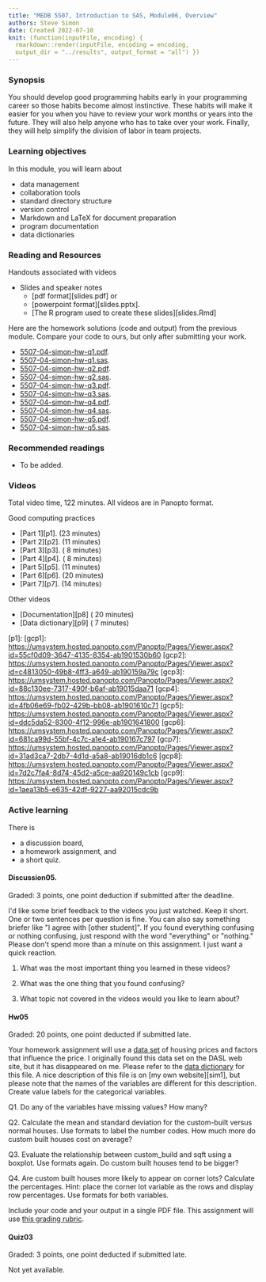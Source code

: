 ```yaml
---
title: "MEDB 5507, Introduction to SAS, Module06, Overview"
authors: Steve Simon
date: Created 2022-07-10
knit: (function(inputFile, encoding) {
  rmarkdown::render(inputFile, encoding = encoding,
  output_dir = "../results", output_format = "all") }) 
---
```


### Synopsis

You should develop good programming habits early in your programming career so those habits become almost instinctive. These habits will make it easier for you when you have to review your work months or years into the future. They will also help anyone who has to take over your work. Finally, they will help simplify the division of labor in team projects.

### Learning objectives

In this module, you will learn about

+ data management
+ collaboration tools
+ standard directory structure
+ version control
+ Markdown and LaTeX for document preparation
+ program documentation
+ data dictionaries

### Reading and Resources

Handouts associated with videos

+ Slides and speaker notes
  + [pdf format][slides.pdf] or
  + [powerpoint format][slides.pptx].
  + [The R program used to create these slides][slides.Rmd]
  
[git1]: https://github.com/pmean/classes/blob/master/software-engineering/results/good-documentation.pdf
[git2]: https://github.com/pmean/classes/blob/master/software-engineering/results/good-documentation.pptx
[git5]: https://github.com/pmean/classes/blob/master/software-engineering/results/data-dictonary.pdf
[git6]: https://github.com/pmean/classes/blob/master/software-engineering/results/data-dictonary.pptx

Here are the homework solutions (code and output) from the previous module. Compare your code to ours, but only after submitting your work.

+ [5507-04-simon-hw-q1.pdf][q1.pdf].
+ [5507-04-simon-hw-q1.sas][q1.sas].
+ [5507-04-simon-hw-q2.pdf][q2.pdf].
+ [5507-04-simon-hw-q2.sas][q2.sas].
+ [5507-04-simon-hw-q3.pdf][q3.pdf].
+ [5507-04-simon-hw-q3.sas][q3.sas].
+ [5507-04-simon-hw-q4.pdf][q4.pdf].
+ [5507-04-simon-hw-q4.sas][q4.sas].
+ [5507-04-simon-hw-q5.pdf][q5.pdf].
+ [5507-04-simon-hw-q5.sas][q5.sas].

[q1.pdf]: https://github.com/pmean/introduction-to-sas/blob/master/results/5507-04-simon-hw-q1.pdf
[q2.pdf]: https://github.com/pmean/introduction-to-sas/blob/master/results/5507-04-simon-hw-q2.pdf
[q3.pdf]: https://github.com/pmean/introduction-to-sas/blob/master/results/5507-04-simon-hw-q3.pdf
[q4.pdf]: https://github.com/pmean/introduction-to-sas/blob/master/results/5507-04-simon-hw-q4.pdf
[q5.pdf]: https://github.com/pmean/introduction-to-sas/blob/master/results/5507-04-simon-hw-q5.pdf

[q1.sas]: https://github.com/pmean/introduction-to-sas/blob/master/src/5507-04-simon-hw-q1.sas
[q2.sas]: https://github.com/pmean/introduction-to-sas/blob/master/src/5507-04-simon-hw-q2.sas
[q3.sas]: https://github.com/pmean/introduction-to-sas/blob/master/src/5507-04-simon-hw-q3.sas
[q4.sas]: https://github.com/pmean/introduction-to-sas/blob/master/src/5507-04-simon-hw-q4.sas
[q5.sas]: https://github.com/pmean/introduction-to-sas/blob/master/src/5507-04-simon-hw-q5.sas

### Recommended readings

+ To be added.

### Videos

Total video time, 122 minutes. All videos are in Panopto format.

Good computing practices

+ [Part 1][p1]. (23 minutes)
+ [Part 2][p2]. (11 minutes)
+ [Part 3][p3]. ( 8 minutes)
+ [Part 4][p4]. ( 8 minutes)
+ [Part 5][p5]. (11 minutes)
+ [Part 6][p6]. (20 minutes)
+ [Part 7][p7]. (14 minutes)

Other videos

+ [Documentation][p8] ( 20 minutes)
+ [Data dictionary][p9] ( 7 minutes)

[p1]: 
[gcp1]: https://umsystem.hosted.panopto.com/Panopto/Pages/Viewer.aspx?id=55cf0d09-3647-4135-8354-ab1901530b60
[gcp2]: https://umsystem.hosted.panopto.com/Panopto/Pages/Viewer.aspx?id=c4813050-49b8-4ff3-a649-ab190159a79c
[gcp3]: https://umsystem.hosted.panopto.com/Panopto/Pages/Viewer.aspx?id=88c130ee-7317-490f-b6af-ab19015daa71
[gcp4]: https://umsystem.hosted.panopto.com/Panopto/Pages/Viewer.aspx?id=4fb06e69-fb02-429b-bb08-ab1901610c71
[gcp5]: https://umsystem.hosted.panopto.com/Panopto/Pages/Viewer.aspx?id=ddc5da52-8300-4f12-996e-ab1901641800
[gcp6]: https://umsystem.hosted.panopto.com/Panopto/Pages/Viewer.aspx?id=681ca99d-55bf-4c7c-a1e4-ab190167c797
[gcp7]: https://umsystem.hosted.panopto.com/Panopto/Pages/Viewer.aspx?id=31ad3ca7-2db7-4d1d-a5a8-ab19016db1c6
[gcp8]: https://umsystem.hosted.panopto.com/Panopto/Pages/Viewer.aspx?id=7d2c7fa4-8d74-45d2-a5ce-aa920149c1cb
[gcp9]: https://umsystem.hosted.panopto.com/Panopto/Pages/Viewer.aspx?id=1aea13b5-e635-42df-9227-aa92015cdc9b


[2021b-5507-v05-01]: https://umsystem.hosted.panopto.com/Panopto/Pages/Viewer.aspx?id=73345cc2-e7cc-440b-82d8-ad6a01069061
[2021b-5507-v05-02]: https://umsystem.hosted.panopto.com/Panopto/Pages/Viewer.aspx?id=0f22f408-d33e-4740-a1d1-ad6a01081402
[2021b-5507-v05-03]: https://umsystem.hosted.panopto.com/Panopto/Pages/Viewer.aspx?id=7810282b-2c05-49fc-9698-ad6a0109183a
[2021b-5507-v05-04]: https://umsystem.hosted.panopto.com/Panopto/Pages/Viewer.aspx?id=d0d3880e-a5e6-44be-a177-ad6a010a3149
[2021b-5507-v05-05]: https://umsystem.hosted.panopto.com/Panopto/Pages/Viewer.aspx?id=8f885403-a527-4ebe-891b-ad6a010aeb37

### Active learning

There is

+ a discussion board,
+ a homework assignment, and
+ a short quiz.

#### Discussion05. 

Graded: 3 points, one point deduction if submitted after the deadline.

I'd like some brief feedback to the videos you just watched. Keep it short. One or two sentences per question is fine. You can also say something briefer like "I agree with [other student]". If you found everything confusing or nothing confusing, just respond with the word "everything" or "nothing." Please don't spend more than a minute on this assignment. I just want a quick reaction.

1. What was the most important thing you learned in these videos?

2. What was the one thing that you found confusing?

3. What topic not covered in the videos would you like to learn about?

#### Hw05

Graded: 20 points, one point deducted if submitted late.

Your homework assignment will use a [data set][git1] of housing prices and factors that influence the price. I originally found this data set on the DASL web site, but it has disappeared on me. Please refer to the [data dictionary][git2] for this file. A nice description of this file is on [my own website][sim1], but please note that the names of the variables are different for this description. Create value labels for the categorical variables.

Q1. Do any of the variables have missing values? How many?

Q2. Calculate the mean and standard deviation for the custom-built versus normal houses. Use formats to label the number codes. How much more do custom built houses cost on average?

Q3. Evaluate the relationship between custom_build and sqft using a boxplot. Use formats again. Do custom built houses tend to be bigger?

Q4. Are custom built houses more likely to appear on corner lots? Calculate the percentages. Hint: place the corner lot variable as the rows and display row percentages. Use formats for both variables.

Include your code and your output in a single PDF file. This assignment will use [this grading rubric][git5].

[git1]: https://raw.githubusercontent.com/pmean/introduction-to-SAS/master/data/housing.txt
[git2]: https://github.com/pmean/introduction-to-SAS/blob/master/data/housing-data-dictionary.yaml

[git5]: https://github.com/pmean/classes/blob/master/software-engineering/src/grading-rubric.md

#### Quiz03

Graded: 3 points, one point deducted if submitted late.

Not yet available.

